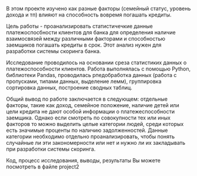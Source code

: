 В этом проекте изучено как разные факторы (семейный статус, уровень дохода и тп) влияют  на способность вовремя погашать кредиты.

Цель работы - проанализировать статистичечкие данные платежоспосбности клиентов для банка для определения наличие взаимосвязей между различными факторами и способностью заемщиков погашать кредиты в срок. Этот анализ нужен для разработки системы скоринга банка.

Исследование проводилось на основании среза статистиких данных о платежоспособности клиентов. Работа выполнялась с помощью Python, библиотеки Pandas, проводилась рпедобработка данных (работа с пропусками, типами данных, выделение лемм), группировка сортировка данных, построение сводных таблиц.

Общий вывод по работе заключается в следующем: отдельные факторы, такие как доход, семейное положение, наличие детей или цели кредита не дают особой информации о платежеспособности заемщика. Однако если смотреть по совокупности тех или иных факторов то можно выделить целые категории людей, среди которых есть значимые проценты по наличию задолженностей. Данные категории необходимо отдельно проанализировать, чтобы понять случайные ли эти закономерности или нет и нужно ли их закладывать при разработки системы скоринга.

Код, процесс исследования, выводы, результаты Вы можете посмотреть в файле project2


